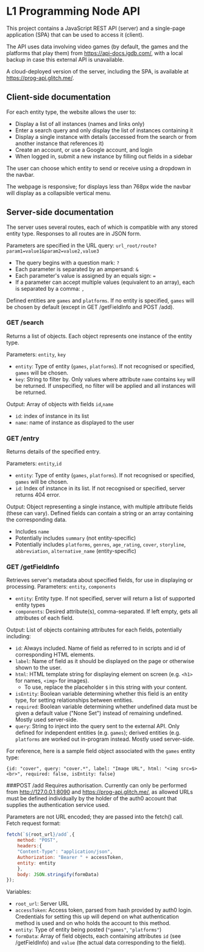 # L1 Programming Node API

This project contains a JavaScript REST API (server) and a single-page
application (SPA) that can be used to access it (client).

The API uses data involving video games (by default, the games and the platforms that play them) from https://api-docs.igdb.com/,
with a local backup in case this external API is unavailable.

A cloud-deployed version of the server, including the SPA, is available at https://prog-api.glitch.me/.

## Client-side documentation

For each entity type, the website allows the user to:
- Display a list of all instances (names and links only)
- Enter a search query and only display the list of instances containing it
- Display a single instance with details (accessed from the search or from another instance that references it)
- Create an account, or use a Google account, and login
- When logged in, submit a new instance by filling out fields in a sidebar

The user can choose which entity to send or receive using a dropdown in the navbar.

The webpage is responsive; for displays less than 768px wide the navbar will display as a collapsible vertical menu. 


## Server-side documentation

The server uses several routes, each of which is compatible with any stored entity type. Responses to all routes are in JSON form.

Parameters are specified in the URL query: `url_root/route?param1=value1&param2=value2,value3`
- The query begins with a question mark: `?`
- Each parameter is separated by an ampersand: `&`
- Each parameter's value is assigned by an equals sign: `=`
- If a parameter can accept multiple values (equivalent to an array), each is separated by a comma: `,` 

Defined entities are `games` and `platforms`. If no entity is specified, `games` will be chosen by default (except in GET /getFieldInfo and POST /add).

### GET /search
Returns a list of objects. Each object represents one instance of the entity type.

Parameters: `entity`, `key`
- `entity`: Type of entity (`games`, `platforms`). If not recognised or specified, `games` will be chosen.
- `key`: String to filter by. Only values where attribute `name` contains `key` will be returned. If unspecified, no filter will be applied and all instances will be returned.

Output: Array of objects with fields `id`,`name`
 - `id`: index of instance in its list
 - `name`: name of instance as displayed to the user

### GET /entry
Returns details of the specified entry.

Parameters: `entity`,`id`
- `entity`: Type of entity (`games`, `platforms`). If not recognised or specified, `games` will be chosen.
- `id`: Index of instance in its list. If not recognised or specified, server returns 404 error.

Output: Object representing a single instance, with multiple attribute fields (these can vary).
Defined fields can contain a string or an array containing the corresponding data.

- Includes `name`
- Potentially includes `summary` (not entity-specific)
- Potentially includes `platforms`, `genres`, `age_rating`, `cover`, `storyline`, `abbreviation`, `alternative_name` (entity-specific)

### GET /getFieldInfo
Retrieves server's metadata about specified fields, for use in displaying or processing.
Parameters: `entity`, `components`
- `entity`: Entity type. If not specified, server will return a list of supported entity types
- `components`: Desired attribute(s), comma-separated. If left empty, gets all attributes of each field.

Output: List of objects containing attributes for each fields, potentially including:
- `id`: Always included. Name of field as referred to in scripts and id of corresponding HTML elements.
- `label`: Name of field as it should be displayed on the page or otherwise shown to the user.
- `html`: HTML template string for displaying element on screen (e.g. `<h1>` for names, `<img>` for images).
  - To use, replace the placeholder `$` in this string with your content.
- `isEntity`: Boolean variable determining whether this field is an entity type, for setting relationships between entities.
- `required`: Boolean variable determining whether undefined data must be given a default value ("None Set") instead of remaining undefined.
Mostly used server-side.  
- `query`: String to inject into the query sent to the external API.
Only defined for independent entities (e.g. `games`); derived entities (e.g. `platforms` are worked out in-program instead. Mostly used server-side.

For reference, here is a sample field object associated with the `games` entity type: 

`{id: "cover", query: "cover.*", label: "Image URL", html: "<img src=$><br>", required: false, isEntity: false}`

###POST /add
Requires authorisation. Currently can only be performed from http://127.0.0.1:8090 and  https://prog-api.glitch.me/,
as allowed URLs must be defined individually by the holder of the auth0 account that supplies the authentication service used.

Parameters are not URL encoded; they are passed into the fetch() call.
Fetch request format:
```javascript
fetch(`${root_url}/add`,{
    method: "POST",
    headers:{
    "Content-Type": "application/json",
    Authorization: "Bearer " + accessToken,
    entity: entity
    },
    body: JSON.stringify(formData)
});
```
Variables:
- `root_url`: Server URL
- `accessToken`: Access token, parsed from hash provided by auth0 login.
Credentials for setting this up will depend on what authentication method
is used and on who holds the account to this method.
- `entity`: Type of entity being posted (`"games"`, `"platforms"`)
- `formData`: Array of field objects, each containing attributes `id`
(see /getFieldInfo) and `value` (the actual data corresponding to the field).